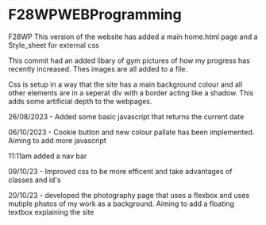 # F28WPWEBProgramming

F28WP
This version of the website has added a main home.html page and a Style_sheet for external css

This commit had an added libary of gym pictures of how my progress has recently increased. Thes images are all added to a file.

Css is setup in a way that the site has a main background colour and all other elements are in a seperat div with a border acting like a shadow. This adds some artificial depth to the webpages.

26/08/2023 - Added some basic javascript that returns the current date

06/10/2023 - Cookie button and new colour pallate has been implemented. Aiming to add more javascript

11:11am added a nav bar

09/10/23 - Improved css to be more efficent and take advantages of classes and id's

20/10/23 - developed the photography page that uses a flexbox and uses mutiple photos of my work as a background. Aiming to add a floating textbox explaining the site
